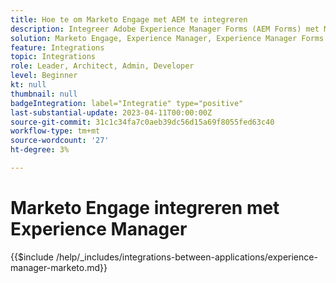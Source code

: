 ```yaml
---
title: Hoe te om Marketo Engage met AEM te integreren
description: Integreer Adobe Experience Manager Forms (AEM Forms) met Marketo Engage stroomlijnde loodgeneratie.
solution: Marketo Engage, Experience Manager, Experience Manager Forms
feature: Integrations
topic: Integrations
role: Leader, Architect, Admin, Developer
level: Beginner
kt: null
thumbnail: null
badgeIntegration: label="Integratie" type="positive"
last-substantial-update: 2023-04-11T00:00:00Z
source-git-commit: 31c1c34fa7c0aeb39dc56d15a69f8055fed63c40
workflow-type: tm+mt
source-wordcount: '27'
ht-degree: 3%

---
```



# Marketo Engage integreren met Experience Manager

{{$include /help/_includes/integrations-between-applications/experience-manager-marketo.md}}

